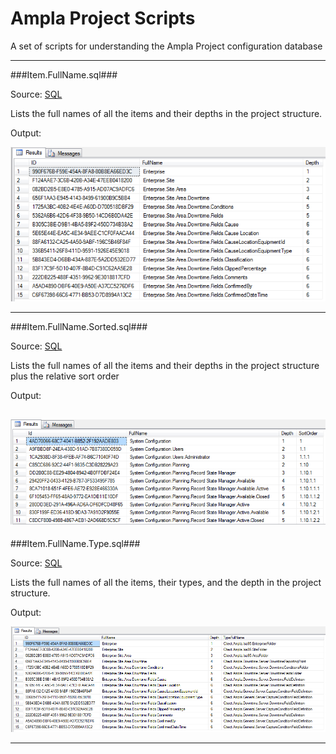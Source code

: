 Ampla Project Scripts
===

A set of scripts for understanding the Ampla Project configuration database

----------

###Item.FullName.sql###

Source: [SQL](Item.FullName.sql)

Lists the full names of all the items and their depths in the project structure.

Output:

![SQL Output](../../images/ampla/Item.FullName.png)

----------

###Item.FullName.Sorted.sql###

Source: [SQL](Item.FullName.Sorted.sql)

Lists the full names of all the items and their depths in the project structure plus the relative sort order 

Output:

![SQL Output](../../images/ampla/Item.FullName.Sorted.png)
----------

###Item.FullName.Type.sql###

Source: [SQL](Item.FullName.Types.sql)

Lists the full names of all the items, their types, and the depth in the project structure.

Output:

![SQL Output](../../images/ampla/Item.FullName.Types.png)

----------
